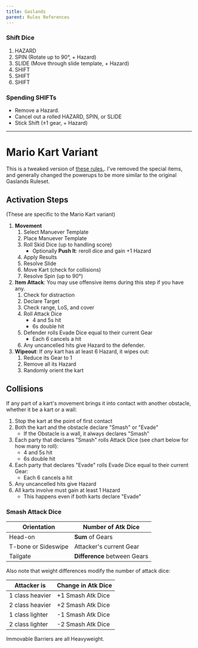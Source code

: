 ```yaml
---
title: Gaslands
parent: Rules References
---
```


### Shift Dice

1. HAZARD
2. SPIN (Rotate up to 90°, + Hazard)
3. SLIDE (Move through slide template, + Hazard)
4. SHIFT
5. SHIFT 
6. SHIFT

### Spending SHIFTs

- Remove a Hazard.
- Cancel out a rolled HAZARD, SPIN, or SLIDE
- Stick Shift (±1 gear, + Hazard)

---

# Mario Kart Variant

This is a tweaked version of [these rules.](https://geekorthodoxy.com/downloads/). I've removed the special items, and generally changed the powerups to be more similar to the original Gaslands Ruleset.

## Activation Steps

(These are specific to the Mario Kart variant)

1. **Movement**
    1. Select Manuever Template
    2. Place Manuever Template
    3. Roll Skid Dice (up to handling score)
        - Optionally **Push It**: reroll dice and gain +1 Hazard
    4. Apply Results
    5. Resolve Slide
    6. Move Kart (check for collisions)
    7. Resolve Spin (up to 90°)
2. **Item Attack**: You may use offensive items during this step if you have any.
    1. Check for distraction
    1. Declare Target
    2. Check range, LoS, and cover
    3. Roll Attack Dice
        - 4 and 5s hit
        - 6s double hit
    3. Defender rolls Evade Dice equal to their current Gear
        - Each 6 cancels a hit
    5. Any uncancelled hits give Hazard to the defender.
3. **Wipeout**: If *any* kart has at least 6 Hazard, it wipes out:
    1. Reduce its Gear to 1
    2. Remove all its Hazard
    3. Randomly orient the kart
    
## Collisions

If any part of a kart's movement brings it into contact with another obstacle, whether it be a kart or a wall:

1. Stop the kart at the point of first contact
2. Both the kart and the obstacle declare "Smash" or "Evade"
    - If the Obstacle is a wall, it always declares "Smash"
3. Each party that declares "Smash" rolls Attack Dice (see chart below for how many to roll):
    - 4 and 5s hit
    - 6s double hit
4. Each party that declares "Evade" rolls Evade Dice equal to their current Gear:
    - Each 6 cancels a hit
5. Any uncancelled hits give Hazard
6. All karts involve must gain at least 1 Hazard
   - This happens even if both karts declare "Evade"
   
### Smash Attack Dice

Orientation | Number of Atk Dice
---|---
Head-on| **Sum** of Gears
T-bone or Sideswipe | Attacker's current Gear
Tailgate| **Difference** between Gears

Also note that weight differences modify the number of attack dice:

Attacker is | Change in Atk Dice
---|---
1 class heavier | +1 Smash Atk Dice
2 class heavier | +2 Smash Atk Dice
1 class lighter | -1 Smash Atk Dice
2 class lighter | -2 Smash Atk Dice

Immovable Barriers are all Heavyweight. 
